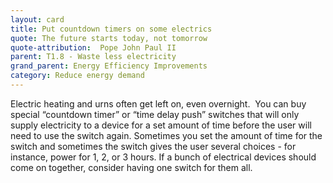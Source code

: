 ```yaml
---
layout: card
title: Put countdown timers on some electrics
quote: The future starts today, not tomorrow
quote-attribution:  Pope John Paul II
parent: T1.8 - Waste less electricity
grand_parent: Energy Efficiency Improvements 
category: Reduce energy demand
---
```


<p>Electric heating and urns often get left on, even overnight.  You can buy special “countdown timer” or “time delay push” switches that will only supply electricity to a device for a set amount of time before the user will need to use the switch again. Sometimes you set the amount of time for the switch and sometimes the switch gives the user several choices - for instance, power for 1, 2, or 3 hours. If a bunch of electrical devices should come on together, consider having one switch for them all.</p> 

